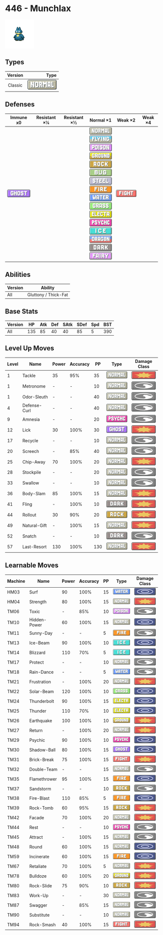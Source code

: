 # 446 - Munchlax

![munchlax](../img/pokemon/446.png)

## Types

| Version | Type                               |
| :-----: | ---------------------------------: |
| Classic | ![normal](../img/types/normal.png) |

## Defenses

| Immune x0                        | Resistant ×¼ | Resistant ×½ | Normal ×1                                                                                                                                                                                                                                                                                                                                                                                                                                                                                                                                                                                                         | Weak ×2                                | Weak ×4 |
| -------------------------------- | ------------ | ------------ | ----------------------------------------------------------------------------------------------------------------------------------------------------------------------------------------------------------------------------------------------------------------------------------------------------------------------------------------------------------------------------------------------------------------------------------------------------------------------------------------------------------------------------------------------------------------------------------------------------------------- | -------------------------------------- | ------- |
| ![ghost](../img/types/ghost.png) |              |              | ![normal](../img/types/normal.png)<br/>![flying](../img/types/flying.png)<br/>![poison](../img/types/poison.png)<br/>![ground](../img/types/ground.png)<br/>![rock](../img/types/rock.png)<br/>![bug](../img/types/bug.png)<br/>![steel](../img/types/steel.png)<br/>![fire](../img/types/fire.png)<br/>![water](../img/types/water.png)<br/>![grass](../img/types/grass.png)<br/>![electric](../img/types/electric.png)<br/>![psychic](../img/types/psychic.png)<br/>![ice](../img/types/ice.png)<br/>![dragon](../img/types/dragon.png)<br/>![dark](../img/types/dark.png)<br/>![fairy](../img/types/fairy.png) | ![fighting](../img/types/fighting.png) |         |

## Abilities

| Version | Ability              |
| ------- | -------------------- |
| All     | Gluttony / Thick-Fat |

## Base Stats

| Version | HP  | Atk | Def | SAtk | SDef | Spd | BST |
| ------- | --- | --- | --- | ---- | ---- | --- | --- |
| All     | 135 | 85  | 40  | 40   | 85   | 5   | 390 |

## Level Up Moves

| Level | Name         | Power | Accuracy | PP  | Type                                 | Damage Class                           |
| ----- | ------------ | ----- | -------- | --- | ------------------------------------ | -------------------------------------- |
| 1     | Tackle       | 35    | 95%      | 35  | ![normal](../img/types/normal.png)   | ![physical](../img/types/physical.png) |
| 1     | Metronome    | -     | -        | 10  | ![normal](../img/types/normal.png)   | ![status](../img/types/status.png)     |
| 1     | Odor-Sleuth  | -     | -        | 40  | ![normal](../img/types/normal.png)   | ![status](../img/types/status.png)     |
| 4     | Defense-Curl | -     | -        | 40  | ![normal](../img/types/normal.png)   | ![status](../img/types/status.png)     |
| 9     | Amnesia      | -     | -        | 20  | ![psychic](../img/types/psychic.png) | ![status](../img/types/status.png)     |
| 12    | Lick         | 30    | 100%     | 30  | ![ghost](../img/types/ghost.png)     | ![physical](../img/types/physical.png) |
| 17    | Recycle      | -     | -        | 10  | ![normal](../img/types/normal.png)   | ![status](../img/types/status.png)     |
| 20    | Screech      | -     | 85%      | 40  | ![normal](../img/types/normal.png)   | ![status](../img/types/status.png)     |
| 25    | Chip-Away    | 70    | 100%     | 20  | ![normal](../img/types/normal.png)   | ![physical](../img/types/physical.png) |
| 28    | Stockpile    | -     | -        | 20  | ![normal](../img/types/normal.png)   | ![status](../img/types/status.png)     |
| 33    | Swallow      | -     | -        | 10  | ![normal](../img/types/normal.png)   | ![status](../img/types/status.png)     |
| 36    | Body-Slam    | 85    | 100%     | 15  | ![normal](../img/types/normal.png)   | ![physical](../img/types/physical.png) |
| 41    | Fling        | -     | 100%     | 10  | ![dark](../img/types/dark.png)       | ![physical](../img/types/physical.png) |
| 44    | Rollout      | 30    | 90%      | 20  | ![rock](../img/types/rock.png)       | ![physical](../img/types/physical.png) |
| 49    | Natural-Gift | -     | 100%     | 15  | ![normal](../img/types/normal.png)   | ![physical](../img/types/physical.png) |
| 52    | Snatch       | -     | -        | 10  | ![dark](../img/types/dark.png)       | ![status](../img/types/status.png)     |
| 57    | Last-Resort  | 130   | 100%     | 130 | ![normal](../img/types/normal.png)   | ![physical](../img/types/physical.png) |

## Learnable Moves

| Machine | Name         | Power | Accuracy | PP | Type                                   | Damage Class                           |
| ------- | ------------ | ----- | -------- | -- | -------------------------------------- | -------------------------------------- |
| HM03    | Surf         | 90    | 100%     | 15 | ![water](../img/types/water.png)       | ![special](../img/types/special.png)   |
| HM04    | Strength     | 80    | 100%     | 15 | ![normal](../img/types/normal.png)     | ![physical](../img/types/physical.png) |
| TM06    | Toxic        | -     | 85%      | 10 | ![poison](../img/types/poison.png)     | ![status](../img/types/status.png)     |
| TM10    | Hidden-Power | 60    | 100%     | 15 | ![normal](../img/types/normal.png)     | ![special](../img/types/special.png)   |
| TM11    | Sunny-Day    | -     | -        | 5  | ![fire](../img/types/fire.png)         | ![status](../img/types/status.png)     |
| TM13    | Ice-Beam     | 90    | 100%     | 10 | ![ice](../img/types/ice.png)           | ![special](../img/types/special.png)   |
| TM14    | Blizzard     | 110   | 70%      | 5  | ![ice](../img/types/ice.png)           | ![special](../img/types/special.png)   |
| TM17    | Protect      | -     | -        | 10 | ![normal](../img/types/normal.png)     | ![status](../img/types/status.png)     |
| TM18    | Rain-Dance   | -     | -        | 5  | ![water](../img/types/water.png)       | ![status](../img/types/status.png)     |
| TM21    | Frustration  | -     | 100%     | 20 | ![normal](../img/types/normal.png)     | ![physical](../img/types/physical.png) |
| TM22    | Solar-Beam   | 120   | 100%     | 10 | ![grass](../img/types/grass.png)       | ![special](../img/types/special.png)   |
| TM24    | Thunderbolt  | 90    | 100%     | 15 | ![electric](../img/types/electric.png) | ![special](../img/types/special.png)   |
| TM25    | Thunder      | 110   | 70%      | 10 | ![electric](../img/types/electric.png) | ![special](../img/types/special.png)   |
| TM26    | Earthquake   | 100   | 100%     | 10 | ![ground](../img/types/ground.png)     | ![physical](../img/types/physical.png) |
| TM27    | Return       | -     | 100%     | 20 | ![normal](../img/types/normal.png)     | ![physical](../img/types/physical.png) |
| TM29    | Psychic      | 90    | 100%     | 10 | ![psychic](../img/types/psychic.png)   | ![special](../img/types/special.png)   |
| TM30    | Shadow-Ball  | 80    | 100%     | 15 | ![ghost](../img/types/ghost.png)       | ![special](../img/types/special.png)   |
| TM31    | Brick-Break  | 75    | 100%     | 15 | ![fighting](../img/types/fighting.png) | ![physical](../img/types/physical.png) |
| TM32    | Double-Team  | -     | -        | 15 | ![normal](../img/types/normal.png)     | ![status](../img/types/status.png)     |
| TM35    | Flamethrower | 95    | 100%     | 15 | ![fire](../img/types/fire.png)         | ![special](../img/types/special.png)   |
| TM37    | Sandstorm    | -     | -        | 10 | ![rock](../img/types/rock.png)         | ![status](../img/types/status.png)     |
| TM38    | Fire-Blast   | 110   | 85%      | 5  | ![fire](../img/types/fire.png)         | ![special](../img/types/special.png)   |
| TM39    | Rock-Tomb    | 60    | 95%      | 15 | ![rock](../img/types/rock.png)         | ![physical](../img/types/physical.png) |
| TM42    | Facade       | 70    | 100%     | 20 | ![normal](../img/types/normal.png)     | ![physical](../img/types/physical.png) |
| TM44    | Rest         | -     | -        | 10 | ![psychic](../img/types/psychic.png)   | ![status](../img/types/status.png)     |
| TM45    | Attract      | -     | 100%     | 15 | ![normal](../img/types/normal.png)     | ![status](../img/types/status.png)     |
| TM48    | Round        | 60    | 100%     | 15 | ![normal](../img/types/normal.png)     | ![special](../img/types/special.png)   |
| TM59    | Incinerate   | 60    | 100%     | 15 | ![fire](../img/types/fire.png)         | ![special](../img/types/special.png)   |
| TM67    | Retaliate    | 70    | 100%     | 5  | ![normal](../img/types/normal.png)     | ![physical](../img/types/physical.png) |
| TM78    | Bulldoze     | 60    | 100%     | 20 | ![ground](../img/types/ground.png)     | ![physical](../img/types/physical.png) |
| TM80    | Rock-Slide   | 75    | 90%      | 10 | ![rock](../img/types/rock.png)         | ![physical](../img/types/physical.png) |
| TM83    | Work-Up      | -     | -        | 30 | ![normal](../img/types/normal.png)     | ![status](../img/types/status.png)     |
| TM87    | Swagger      | -     | 85%      | 15 | ![normal](../img/types/normal.png)     | ![status](../img/types/status.png)     |
| TM90    | Substitute   | -     | -        | 10 | ![normal](../img/types/normal.png)     | ![status](../img/types/status.png)     |
| TM94    | Rock-Smash   | 40    | 100%     | 15 | ![fighting](../img/types/fighting.png) | ![physical](../img/types/physical.png) |